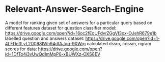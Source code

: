 # Relevant-Answer-Search-Engine
A model for ranking given set of answers for a particular query based on different features
dataset for question classifier model: https://drive.google.com/open?id=16oc2fEoUFdvrZGgVI3ox-OJehR679e1b
labelled question and answers dataset: https://drive.google.com/open?id=1-4LFDe3LyL2D098IWh94dfAJoq-9XWrg
calculated dssm, cdssm, ngram scores for data: https://drive.google.com/open?id=1DfTo4i3vUwQdImMpP6-xBUWXz-OXS8EV
